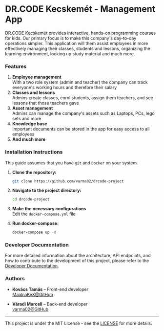 # DR.CODE Kecskemét - Management App

DR.CODE Kecskemét provides interactive, hands-on programming courses for kids. Our primary focus is to make this company's day-to-day operations simpler. This application will them assist employees in more effectively managing their classes, students and lessons, organizing the learning environment, looking up study material and much more.

### Features

1. **Employee management**  
	With a two role system (admin and teacher) the company can track everyone's working hours and therefore their salary
2. **Classes and lessons**  
	Admins create classes, enrol students, assign them teachers, and see lessons that those teachers gave
3. **Asset management**  
	Admins can manage the company's assets such as Laptops, PCs, lego sets and more
4. **Knowledge base**  
	Important documents can be stored in the app for easy access to all employees
5. **And much more**

### Installation Instructions

This guide assumes that you have `git` and `Docker` on your system.

1. **Clone the repository:**
	```bash
	git clone https://github.com/varma02/drcode-project
	```
	 
2. **Navigate to the project directory:**
	```bash
	cd drcode-project
	```

3. **Make the necessary configurations**  
	Edit the `docker-compose.yml` file

4. **Run docker-compose:**
	```bash
	docker-compose up -d
	```

### Developer Documentation

For more detailed information about the architecture, API endpoints, and how to contribute to the development of this project, please refer to the [Developer Documentation](https://github.com/varma02/drcode-project/blob/main/docs/dev.md).

### Authors

- **Kovács Tamás** – Front-end developer  
	[MaalnaKeX@GitHub](https://github.com/MaalnaKeX)
	
- **Váradi Marcell** – Back-end developer  
	[varma02@GitHub](https://github.com/varma02)

---

This project is under the MIT License - see the [LICENSE](https://github.com/varma02/drcode-project/blob/main/LICENSE.md) for more details.